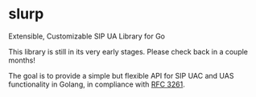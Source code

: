 # slurp
Extensible, Customizable SIP UA Library for Go

This library is still in its very early stages. Please check back in a couple months!

The goal is to provide a simple but flexible API for SIP UAC and UAS functionality in Golang, in compliance with [RFC 3261](http://www.rfcreader.com/#rfc3261_line7244).